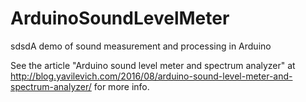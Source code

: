 # ArduinoSoundLevelMeter
sdsdA demo of sound measurement and processing in Arduino

See the article "Arduino sound level meter and spectrum analyzer" at http://blog.yavilevich.com/2016/08/arduino-sound-level-meter-and-spectrum-analyzer/ for more info.
